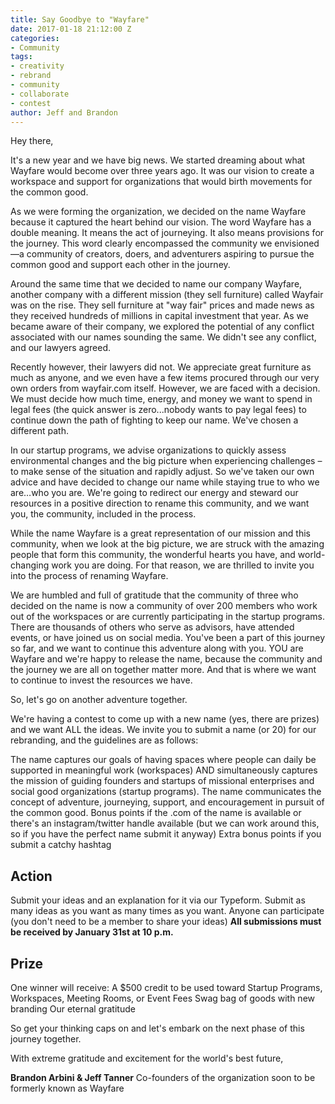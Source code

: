 ```yaml
---
title: Say Goodbye to "Wayfare"
date: 2017-01-18 21:12:00 Z
categories:
- Community
tags:
- creativity
- rebrand
- community
- collaborate
- contest
author: Jeff and Brandon
---
```


Hey there,

It's a new year and we have big news. We started dreaming about what Wayfare would become over three years ago. It was our vision to create a workspace and support for organizations that would birth movements for the common good. 

As we were forming the organization, we decided on the name Wayfare because it captured the heart behind our vision. The word Wayfare has a double meaning. It means the act of journeying. It also means provisions for the journey. This word clearly encompassed the community we envisioned—a community of creators, doers, and adventurers aspiring to pursue the common good and support each other in the journey.

Around the same time that we decided to name our company Wayfare, another company with a different mission (they sell furniture) called Wayfair was on the rise. They sell furniture at "way fair" prices and made news as they received hundreds of millions in capital investment that year. As we became aware of their company, we explored the potential of any conflict associated with our names sounding the same. We didn't see any conflict, and our lawyers agreed. 

Recently however, their lawyers did not. We appreciate great furniture as much as anyone, and we even have a few items procured through our very own orders from wayfair.com itself. However, we are faced with a decision. We must decide how much time, energy, and money we want to spend in legal fees (the quick answer is zero...nobody wants to pay legal fees) to continue down the path of fighting to keep our name. We've chosen a different path. 

In our startup programs, we advise organizations to quickly assess environmental changes and the big picture when experiencing challenges – to make sense of the situation and rapidly adjust. So we've taken our own advice and have decided to change our name while staying true to who we are…who you are. We're going to redirect our energy and steward our resources in a positive direction to rename this community, and we want you, the community, included in the process.

While the name Wayfare is a great representation of our mission and this community, when we look at the big picture, we are struck with the amazing people that form this community, the wonderful hearts you have, and world-changing work you are doing. For that reason, we are thrilled to invite you into the process of renaming Wayfare.

We are humbled and full of gratitude that the community of three who decided on the name is now a community of over 200 members who work out of the workspaces or are currently participating in the startup programs. There are thousands of others who serve as advisors, have attended events, or have joined us on social media. You've been a part of this journey so far, and we want to continue this adventure along with you. YOU are Wayfare and we're happy to release the name, because the community and the journey we are all on together matter more. And that is where we want to continue to invest the resources we have. 

So, let's go on another adventure together. 

We're having a contest to come up with a new name (yes, there are prizes) and we want ALL the ideas. We invite you to submit a name (or 20) for our rebranding, and the guidelines are as follows:

The name captures our goals of having spaces where people can daily be supported in meaningful work (workspaces) AND simultaneously captures the mission of guiding founders and startups of missional enterprises and social good organizations (startup programs). 
The name communicates the concept of adventure, journeying, support, and encouragement in pursuit of the common good. 
Bonus points if the .com of the name is available or there's an instagram/twitter handle available (but we can work around this, so if you have the perfect name submit it anyway)
Extra bonus points if you submit a catchy hashtag

## **Action**

Submit your ideas and an explanation for it via our Typeform. 
Submit as many ideas as you want as many times as you want.
Anyone can participate (you don't need to be a member to share your ideas)
**All submissions must be received by January 31st at 10 p.m.**

## **Prize**

One winner will receive:
A $500 credit to be used toward Startup Programs, Workspaces, Meeting Rooms, or Event Fees
Swag bag of goods with new branding
Our eternal gratitude

So get your thinking caps on and let's embark on the next phase of this journey together. 

With extreme gratitude and excitement for the world's best future, 

**Brandon Arbini & Jeff Tanner**
Co-founders of the organization soon to be formerly known as Wayfare
